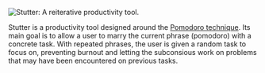 
![Stutter: A reiterative productivity tool.](https://raw.github.com/zachwlewis/stutter-windows/master/assets/icon-source/stutter-logo.png "Stutter: A reiterative productivity tool.")

Stutter is a productivity tool designed around the [Pomodoro technique](http://en.wikipedia.org/wiki/Pomodoro_Technique). Its main goal is to allow a user to marry the current phrase (pomodoro) with a concrete task. With repeated phrases, the user is given a random task to focus on, preventing burnout and letting the subconsious work on problems that may have been encountered on previous tasks.